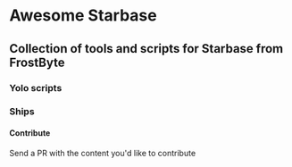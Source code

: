 
# Awesome Starbase
## Collection of tools and scripts for Starbase from FrostByte

### Yolo scripts

### Ships


#### Contribute
 Send a PR with the content you'd like to contribute
